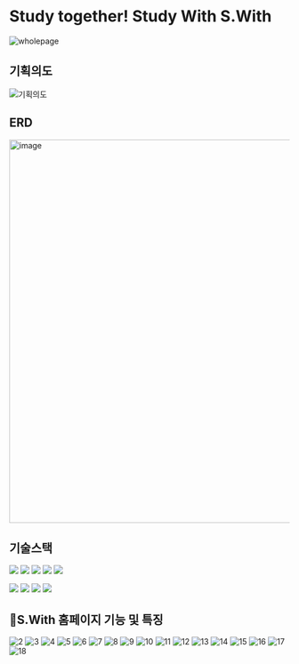 # Study together! Study With S.With
![wholepage](https://github.com/seungaeahn/Final_SWITH/assets/143372285/fd59fe1d-79d1-41f0-9271-82e49907363a)

## 기획의도
![기획의도](https://github.com/seungaeahn/Final_SWITH/assets/143372285/44d9f30a-189e-4f30-89e2-3af539c23ed5)

## ERD
<img width="690" alt="image" src="https://github.com/seungaeahn/Final_SWITH/assets/143372285/6b45fbba-a64e-4d52-b2fa-afd173a45be5">


## 기술스택
 <img src="https://img.shields.io/badge/Java-007396?style=flat-square&logo=Java&logoColor=white"/></a>
 <img src="https://img.shields.io/badge/Spring-6DB33F?style=flat-square&logo=Spring&logoColor=white"/></a>
  <img src="https://img.shields.io/badge/SpringBoot-6DB33F?style=flat-square&logo=SpringBoot&logoColor=white"/></a>
  <img src="https://img.shields.io/badge/Node.js-339933?style=flat-square&logo=Node.js&logoColor=white"/></a>
 <img src="https://img.shields.io/badge/apachetomcat-F8DC75?style=flat-square&logo=apachetomcat&logoColor=white"/></a>



 <img src="https://img.shields.io/badge/Javascript-ffb13b?style=flat-square&logo=javascript&logoColor=white"/></a>
  <img src="https://img.shields.io/badge/React-61dbfb?style=flat-square&logo=React&logoColor=white"/></a> 
<img src="https://img.shields.io/badge/Oracle-F80000?style=flat-square&logo=Oracle&logoColor=white"/></a>
<img src="https://img.shields.io/badge/myBatis-000?style=flat-square&logo=&logoColor=white"/></a>

 


## S.With 홈페이지 기능 및 특징
![2](https://github.com/seungaeahn/Final_SWITH/assets/143372285/aa54fb26-1c14-4cce-b40d-6060e623446e)
![3](https://github.com/seungaeahn/Final_SWITH/assets/143372285/7eeb413e-91dc-42fd-9ff6-ca3db915e2bc)
![4](https://github.com/seungaeahn/Final_SWITH/assets/143372285/c31e0923-7967-4c27-acd3-98190f128577)
![5](https://github.com/seungaeahn/Final_SWITH/assets/143372285/8ca316f3-7b27-4698-b885-fb4a00611b9e)
![6](https://github.com/seungaeahn/Final_SWITH/assets/143372285/caac26c0-8383-44e8-9a99-54927b93d5c6)
![7](https://github.com/seungaeahn/Final_SWITH/assets/143372285/f75811ae-66f6-4f04-a14c-a1e0938295fc)
![8](https://github.com/seungaeahn/Final_SWITH/assets/143372285/69b97bb1-1927-409b-9cc4-7fe9bf067656)
![9](https://github.com/seungaeahn/Final_SWITH/assets/143372285/ed07835d-0e4f-46ea-885b-c44417235c27)
![10](https://github.com/seungaeahn/Final_SWITH/assets/143372285/a4a0109a-f2f8-46ad-946f-332c975656d3)
![11](https://github.com/seungaeahn/Final_SWITH/assets/143372285/03790cf3-4fd6-4419-b163-3f0b6b64ef81)
![12](https://github.com/seungaeahn/Final_SWITH/assets/143372285/ca3de13e-a853-4d3d-bf6a-b7b735197f81)
![13](https://github.com/seungaeahn/Final_SWITH/assets/143372285/c44b4a84-a93c-44e5-8020-1fbffbe13e1c)
![14](https://github.com/seungaeahn/Final_SWITH/assets/143372285/e6a453f6-f56f-45f3-9184-90de2571e64f)
![15](https://github.com/seungaeahn/Final_SWITH/assets/143372285/13da5d05-3ef6-4581-87ac-157e34ce0df3)
![16](https://github.com/seungaeahn/Final_SWITH/assets/143372285/0b7c816a-9530-46b8-b9b4-dedfd5134d70)
![17](https://github.com/seungaeahn/Final_SWITH/assets/143372285/b356ba9e-d92b-4c29-a819-f13913543597)
![18](https://github.com/seungaeahn/Final_SWITH/assets/143372285/d86d3e3b-2f5b-4f56-9e0a-fd13da62132d)





